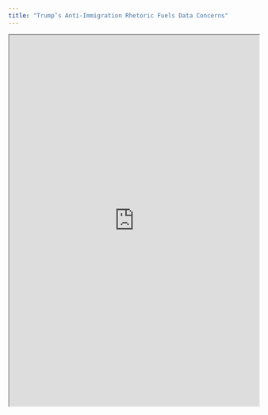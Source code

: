 ```yaml
---
title: "Trump’s Anti-Immigration Rhetoric Fuels Data Concerns"
---
```



<iframe height="750" width="100%" src="https://ewelton.github.io/ktest/wiki.html#Trump%E2%80%99s%20Anti-Immigration%20Rhetoric%20Fuels%20Data%20Concerns"></iframe>
